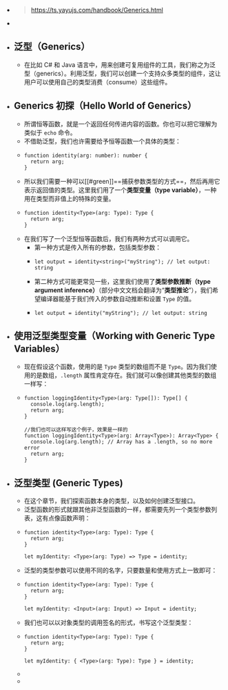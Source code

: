 - > https://ts.yayujs.com/handbook/Generics.html
-
- ## 泛型（Generics）
	- 在比如 C# 和 Java 语言中，用来创建可复用组件的工具，我们称之为泛型（generics）。利用泛型，我们可以创建一个支持众多类型的组件，这让用户可以使用自己的类型消费（consume）这些组件。
- ## Generics 初探（Hello World of Generics）
	- 所谓恒等函数，就是一个返回任何传进内容的函数。你也可以把它理解为类似于 `echo` 命令。
	- 不借助泛型，我们也许需要给予恒等函数一个具体的类型：
	- ```
	  function identity(arg: number): number {
	    return arg;
	  }
	  ```
	- 所以我们需要一种可以[[#green]]==捕获参数类型的方式==，然后再用它表示返回值的类型。这里我们用了一个**类型变量（type variable）**，一种用在类型而非值上的特殊的变量。
	- ```
	  function identity<Type>(arg: Type): Type {
	    return arg;
	  }
	  ```
	- 在我们写了一个泛型恒等函数后，我们有两种方式可以调用它。
		- 第一种方式是传入所有的参数，包括类型参数：
		- ```
		  let output = identity<string>("myString"); // let output: string
		  ```
		- 第二种方式可能更常见一些，这里我们使用了**类型参数推断（type argument inference）**（部分中文文档会翻译为“**类型推论**”），我们希望编译器能基于我们传入的参数自动推断和设置 `Type` 的值。
		- ```
		  let output = identity("myString"); // let output: string
		  ```
- ## 使用泛型类型变量（Working with Generic Type Variables）
	- 现在假设这个函数，使用的是 `Type` 类型的数组而不是 `Type`。因为我们使用的是数组，`.length` 属性肯定存在。我们就可以像创建其他类型的数组一样写：
	- ```
	  function loggingIdentity<Type>(arg: Type[]): Type[] {
	    console.log(arg.length);
	    return arg;
	  }
	  
	  //我们也可以这样写这个例子，效果是一样的
	  function loggingIdentity<Type>(arg: Array<Type>): Array<Type> {
	    console.log(arg.length); // Array has a .length, so no more error
	    return arg;
	  }
	  ```
- ## 泛型类型 (Generic Types)
	- 在这个章节，我们探索函数本身的类型，以及如何创建泛型接口。
	- 泛型函数的形式就跟其他非泛型函数的一样，都需要先列一个类型参数列表，这有点像函数声明：
	- ```
	  function identity<Type>(arg: Type): Type {
	    return arg;
	  }
	   
	  let myIdentity: <Type>(arg: Type) => Type = identity;
	  ```
	- 泛型的类型参数可以使用不同的名字，只要数量和使用方式上一致即可：
	- ```
	  function identity<Type>(arg: Type): Type {
	    return arg;
	  }
	   
	  let myIdentity: <Input>(arg: Input) => Input = identity;
	  ```
	- 我们也可以以对象类型的调用签名的形式，书写这个泛型类型：
	- ```
	  function identity<Type>(arg: Type): Type {
	    return arg;
	  }
	   
	  let myIdentity: { <Type>(arg: Type): Type } = identity;
	  ```
	-
	-